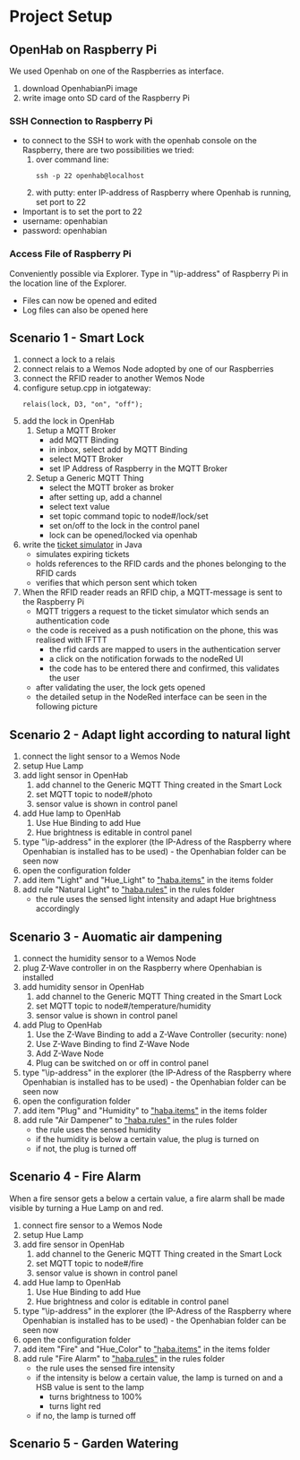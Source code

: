 # Project Setup
## OpenHab on Raspberry Pi
We used Openhab on one of the Raspberries as interface.
1. download OpenhabianPi image
2. write image onto SD card of the Raspberry Pi

### SSH Connection to Raspberry Pi
- to connect to the SSH to work with the openhab console on the Raspberry, there are two possibilities we tried:
    1. over command line:
        ```
        ssh -p 22 openhab@localhost
        ```
    2. with putty: enter IP-address of Raspberry where Openhab is running, set port to 22
- Important is to set the port to 22
- username: openhabian
- password: openhabian

### Access File of Raspberry Pi
Conveniently possible via Explorer. Type in "\\ip-address" of Raspberry Pi in the location line of the Explorer.
- Files can now be opened and edited
- Log files can also be opened here

## Scenario 1 - Smart Lock
1. connect a lock to a relais
2. connect relais to a Wemos Node adopted by one of our Raspberries
3. connect the RFID reader to another Wemos Node
4. configure setup.cpp in iotgateway:
    ```
    relais(lock, D3, "on", "off");
    ```
5. add the lock in OpenHab
    1. Setup a MQTT Broker
        - add MQTT Binding
        - in inbox, select add by MQTT Binding
        - select MQTT Broker
        - set IP Address of Raspberry in the MQTT Broker
    2. Setup a Generic MQTT Thing
        - select the MQTT broker as broker
        - after setting up, add a channel
        - select text value
        - set topic command topic to node#/lock/set
        - set on/off to the lock in the control panel
        - lock can be opened/locked via openhab
6. write the [ticket simulator](../../MQTT%20Ticket%20Simulator) in Java
    - simulates expiring tickets
    - holds references to the RFID cards and the phones belonging to the RFID cards
    - verifies that which person sent which token
7. When the RFID reader reads an RFID chip, a MQTT-message is sent to the Raspberry Pi
    - MQTT triggers a request to the ticket simulator which sends an authentication code
    - the code is received as a push notification on the phone, this was realised with IFTTT
        - the rfid cards are mapped to users in the authentication server
        - a click on the notification forwads to the nodeRed UI
        - the code has to be entered there and confirmed, this validates the user
    - after validating the user, the lock gets opened
    - the detailed setup in the NodeRed interface can be seen in the following picture

## Scenario 2 - Adapt light according to natural light
1. connect the light sensor to a Wemos Node
2. setup Hue Lamp
3. add light sensor in OpenHab
    1. add channel to the Generic MQTT Thing created in the Smart Lock
    2. set MQTT topic to node#/photo
    3. sensor value is shown in control panel
4. add Hue lamp to OpenHab
    1. Use Hue Binding to add Hue
    2. Hue brightness is editable in control panel
5. type "\\ip-address" in the explorer (the IP-Adress of the Raspberry where Openhabian is installed has to be used) - the Openhabian folder can be seen now
6. open the configuration folder
7. add item "Light" and "Hue_Light" to ["haba.items"](./openhab_files/haba.items) in the items folder
8. add rule "Natural Light" to ["haba.rules"](./openhab_files/haba.rules) in the rules folder
    - the rule uses the sensed light intensity and adapt Hue brightness accordingly

## Scenario 3 - Auomatic air dampening
1. connect the humidity sensor to a Wemos Node
2. plug Z-Wave controller in on the Raspberry where Openhabian is installed
3. add humidity sensor in OpenHab
    1. add channel to the Generic MQTT Thing created in the Smart Lock
    2. set MQTT topic to node#/temperature/humidity
    3. sensor value is shown in control panel
4. add Plug to OpenHab
    1. Use the Z-Wave Binding to add a Z-Wave Controller (security: none)
    2. Use Z-Wave Binding to find Z-Wave Node
    3. Add Z-Wave Node
    4. Plug can be switched on or off in control panel
5. type "\\ip-address" in the explorer (the IP-Adress of the Raspberry where Openhabian is installed has to be used) - the Openhabian folder can be seen now
6. open the configuration folder
7. add item "Plug" and "Humidity" to ["haba.items"](./openhab_files/haba.items) in the items folder
8. add rule "Air Dampener" to ["haba.rules"](./openhab_files/haba.rules) in the rules folder
    - the rule uses the sensed humidity
    - if the humidity is below a certain value, the plug is turned on
    - if not, the plug is turned off

## Scenario 4 - Fire Alarm
When a fire sensor gets a below a certain value, a fire alarm shall be made visible by turning a Hue Lamp on and red.
1. connect fire sensor to a Wemos Node
2. setup Hue Lamp
3. add fire sensor in OpenHab
    1. add channel to the Generic MQTT Thing created in the Smart Lock
    2. set MQTT topic to node#/fire
    3. sensor value is shown in control panel
4. add Hue lamp to OpenHab
    1. Use Hue Binding to add Hue
    2. Hue brightness and color is editable in control panel
5. type "\\ip-address" in the explorer (the IP-Adress of the Raspberry where Openhabian is installed has to be used) - the Openhabian folder can be seen now
6. open the configuration folder
7. add item "Fire" and "Hue_Color" to ["haba.items"](./openhab_files/haba.items) in the items folder
8. add rule "Fire Alarm" to ["haba.rules"](./openhab_files/haba.rules) in the rules folder
    - the rule uses the sensed fire intensity
    - if the intensity is below a certain value, the lamp is turned on and a HSB value is sent to the lamp
        - turns brightness to 100%
        - turns light red
    - if no, the lamp is turned off

## Scenario 5 - Garden Watering